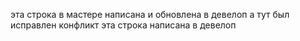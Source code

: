 
эта строка в мастере написана и обновлена в девелоп а тут был исправлен конфликт
эта строка написана в девелоп
